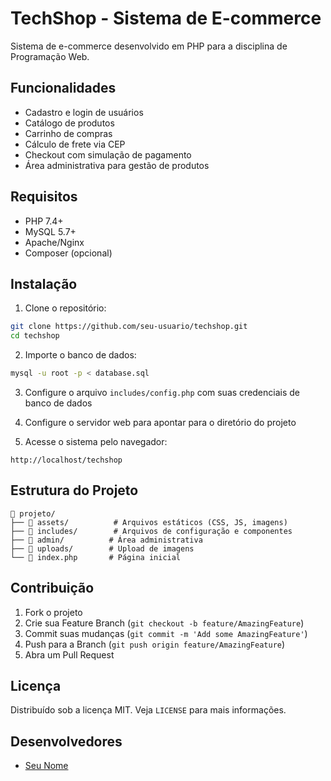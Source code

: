 # TechShop - Sistema de E-commerce

Sistema de e-commerce desenvolvido em PHP para a disciplina de Programação Web.

## Funcionalidades

- Cadastro e login de usuários
- Catálogo de produtos
- Carrinho de compras
- Cálculo de frete via CEP
- Checkout com simulação de pagamento
- Área administrativa para gestão de produtos

## Requisitos

- PHP 7.4+
- MySQL 5.7+
- Apache/Nginx
- Composer (opcional)

## Instalação

1. Clone o repositório:
```bash
git clone https://github.com/seu-usuario/techshop.git
cd techshop
```

2. Importe o banco de dados:
```bash
mysql -u root -p < database.sql
```

3. Configure o arquivo `includes/config.php` com suas credenciais de banco de dados

4. Configure o servidor web para apontar para o diretório do projeto

5. Acesse o sistema pelo navegador:
```
http://localhost/techshop
```

## Estrutura do Projeto

```
📁 projeto/
├── 📁 assets/          # Arquivos estáticos (CSS, JS, imagens)
├── 📁 includes/        # Arquivos de configuração e componentes
├── 📁 admin/          # Área administrativa
├── 📁 uploads/        # Upload de imagens
└── 📄 index.php       # Página inicial
```

## Contribuição

1. Fork o projeto
2. Crie sua Feature Branch (`git checkout -b feature/AmazingFeature`)
3. Commit suas mudanças (`git commit -m 'Add some AmazingFeature'`)
4. Push para a Branch (`git push origin feature/AmazingFeature`)
5. Abra um Pull Request

## Licença

Distribuído sob a licença MIT. Veja `LICENSE` para mais informações.

## Desenvolvedores

- [Seu Nome](https://github.com/seu-usuario)
